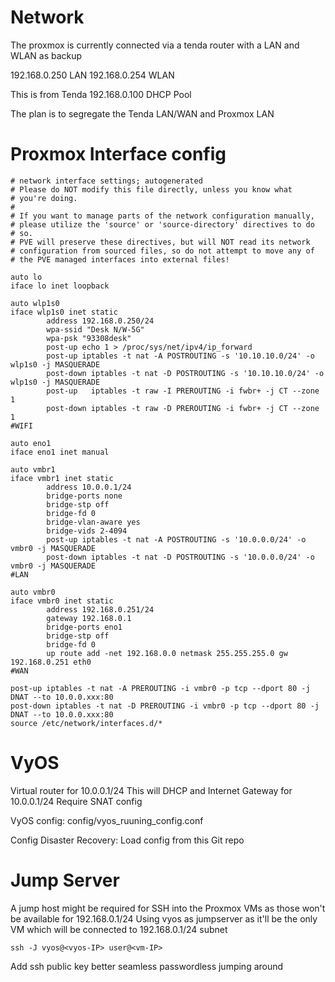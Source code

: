 # Network

The proxmox is currently connected via a tenda router with a LAN and WLAN as backup

192.168.0.250 LAN
192.168.0.254 WLAN

This is from Tenda 192.168.0.100 DHCP Pool

The plan is to segregate the Tenda LAN/WAN and Proxmox LAN

# Proxmox Interface config

```
# network interface settings; autogenerated
# Please do NOT modify this file directly, unless you know what
# you're doing.
#
# If you want to manage parts of the network configuration manually,
# please utilize the 'source' or 'source-directory' directives to do
# so.
# PVE will preserve these directives, but will NOT read its network
# configuration from sourced files, so do not attempt to move any of
# the PVE managed interfaces into external files!

auto lo
iface lo inet loopback

auto wlp1s0
iface wlp1s0 inet static
        address 192.168.0.250/24
        wpa-ssid "Desk N/W-5G"
        wpa-psk "93308desk"
        post-up echo 1 > /proc/sys/net/ipv4/ip_forward
        post-up iptables -t nat -A POSTROUTING -s '10.10.10.0/24' -o wlp1s0 -j MASQUERADE
        post-down iptables -t nat -D POSTROUTING -s '10.10.10.0/24' -o wlp1s0 -j MASQUERADE
        post-up   iptables -t raw -I PREROUTING -i fwbr+ -j CT --zone 1
        post-down iptables -t raw -D PREROUTING -i fwbr+ -j CT --zone 1
#WIFI

auto eno1
iface eno1 inet manual

auto vmbr1
iface vmbr1 inet static
        address 10.0.0.1/24
        bridge-ports none
        bridge-stp off
        bridge-fd 0
        bridge-vlan-aware yes
        bridge-vids 2-4094
        post-up iptables -t nat -A POSTROUTING -s '10.0.0.0/24' -o vmbr0 -j MASQUERADE
        post-down iptables -t nat -D POSTROUTING -s '10.0.0.0/24' -o vmbr0 -j MASQUERADE
#LAN

auto vmbr0
iface vmbr0 inet static
        address 192.168.0.251/24
        gateway 192.168.0.1
        bridge-ports eno1
        bridge-stp off
        bridge-fd 0
        up route add -net 192.168.0.0 netmask 255.255.255.0 gw 192.168.0.251 eth0
#WAN

post-up iptables -t nat -A PREROUTING -i vmbr0 -p tcp --dport 80 -j DNAT --to 10.0.0.xxx:80
post-down iptables -t nat -D PREROUTING -i vmbr0 -p tcp --dport 80 -j DNAT --to 10.0.0.xxx:80
source /etc/network/interfaces.d/*
```

# VyOS

Virtual router for 10.0.0.1/24
This will DHCP and Internet Gateway for 10.0.0.1/24
Require SNAT config

VyOS config:
config/vyos_ruuning_config.conf

Config Disaster Recovery:
Load config from this Git repo

# Jump Server

A jump host might be required for SSH into the Proxmox VMs as those won't be available for 192.168.0.1/24
Using vyos as jumpserver as it'll be the only VM which will be connected to 192.168.0.1/24 subnet

```
ssh -J vyos@<vyos-IP> user@<vm-IP>
```

Add ssh public key better seamless passwordless jumping around
